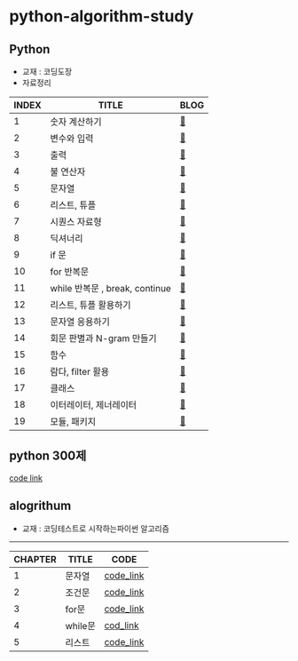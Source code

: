 # python-algorithm-study
## Python
- 교재 : 코딩도장
- 자료정리

| INDEX | TITLE | BLOG |
| --- | --- | --- |
| 1 | 숫자 계산하기 |[📘](https://velog.io/@minigoom/5.-%EC%88%AB%EC%9E%90-%EA%B3%84%EC%82%B0%ED%95%98%EA%B8%B0)|
| 2 | 변수와 입력 |[📘](https://velog.io/@minigoom/6.-%EB%B3%80%EC%88%98%EC%99%80-%EC%9E%85%EB%A0%A5-%EC%82%AC%EC%9A%A9%ED%95%98%EA%B8%B0)  |
| 3 | 출력 | [📘](https://velog.io/@minigoom/7.-%EC%B6%9C%EB%A0%A5-%EB%B0%A9%EB%B2%95)   |
| 4 | 불 연산자 |[📘](https://velog.io/@minigoom/8.-%EB%B6%88%EA%B3%BC-%EB%B9%84%EA%B5%90-%EC%97%B0%EC%82%B0%EC%9E%90-%EC%82%AC%EC%9A%A9%ED%95%98%EA%B8%B0)    |
| 5 | 문자열 | [📘](https://velog.io/@minigoom/9.-%EB%AC%B8%EC%9E%90%EC%97%B4-%EC%82%AC%EC%9A%A9%ED%95%98%EA%B8%B0)   |
| 6 | 리스트, 튜플 |[📘](https://velog.io/@minigoom/10.-%EB%A6%AC%EC%8A%A4%ED%8A%B8%EC%99%80-%ED%8A%9C%ED%94%8C)    |
| 7 | 시퀀스 자료형 | [📘](https://velog.io/@minigoom/11.-%EC%8B%9C%ED%80%80%EC%8A%A4-%EC%9E%90%EB%A3%8C%ED%98%95-%ED%99%9C%EC%9A%A9%ED%95%98%EA%B8%B0)   |
| 8 | 딕셔너리  |[📘](https://velog.io/@minigoom/unit12-%EB%94%95%EC%85%94%EB%84%88%EB%A6%AC-%EC%82%AC%EC%9A%A9%ED%95%98%EA%B8%B0)    |
| 9 | if 문 |[📘](https://velog.io/@minigoom/unit13-unit15-if-%EB%AC%B8)    |
| 10 | for 반복문 |[📘](https://velog.io/@minigoom/unit-16-for-%EB%B0%98%EB%B3%B5%EB%AC%B8)    |
| 11 | while 반복문 , break, continue |  [📘](https://velog.io/@minigoom/unit-17-18-while%EB%AC%B8-break-continue)  |
| 12 | 리스트, 튜플 활용하기 | [📘](https://velog.io/@minigoom/unit22-23-%EB%A6%AC%EC%8A%A4%ED%8A%B8%EC%99%80-%ED%8A%9C%ED%94%8C-%ED%99%9C%EC%9A%A9%ED%95%98%EA%B8%B0)   |
| 13 | 문자열 응용하기 | [📘](https://velog.io/@minigoom/unit-24-%EB%AC%B8%EC%9E%90%EC%97%B4-%EC%9D%91%EC%9A%A9%ED%95%98%EA%B8%B0)   |
| 14 | 회문 판별과 N-gram 만들기 | [📘](https://velog.io/@minigoom/unit-28-%ED%9A%8C%EB%AC%B8%ED%8C%90%EB%B3%84%EA%B3%BC-N-gram-%EB%A7%8C%EB%93%A4%EA%B8%B0)   |
| 15 | 함수 | [📘](https://velog.io/@minigoom/unit2930-%ED%95%A8%EC%88%98)   |
| 16 | 람다, filter  활용 | [📘](https://velog.io/@minigoom/unit-32-%EB%9E%8C%EB%8B%A4-filter)   |
| 17 | 클래스 | [📘](https://velog.io/@minigoom/unit34-unit36-%ED%81%B4%EB%9E%98%EC%8A%A4)   |
| 18 | 이터레이터, 제너레이터 |[📘](https://velog.io/@minigoom/unit-39-unit-40-%EC%9D%B4%ED%84%B0%EB%A0%88%EC%9D%B4%ED%84%B0-%EC%A0%9C%EB%84%88%EB%A0%88%EC%9D%B4%ED%84%B0)    |
| 19 | 모듈, 패키지 |[📘](https://velog.io/@minigoom/unit-44-unit45-%EB%AA%A8%EB%93%88-%ED%8C%A8%ED%82%A4%EC%A7%80)    |




## python 300제
[code link](https://github.com/minigoom/python-algorithm-study/blob/main/%ED%8C%8C%EC%9D%B4%EC%8D%AC%20300%EC%A0%9C.ipynb)

## alogrithum
- 교재 : 코딩테스트로 시작하는파이썬 알고리즘  
---------
| CHAPTER | TITLE | CODE |
| --- | --- | --- |
| 1 |  문자열 | [code_link](https://github.com/minigoom/python-algorithm-study/tree/main/%EC%BD%94%EB%94%A9%ED%85%8C%EC%8A%A4%ED%8A%B8%EB%A1%9C%20%EC%8B%9C%EC%9E%91%ED%95%98%EB%8A%94%20%ED%8C%8C%EC%9D%B4%EC%8D%AC%20%ED%94%84%EB%A1%9C%EA%B7%B8%EB%9E%98%EB%B0%8D/ch1) |
| 2 | 조건문 | [code_link](https://github.com/minigoom/python-algorithm-study/tree/main/%EC%BD%94%EB%94%A9%ED%85%8C%EC%8A%A4%ED%8A%B8%EB%A1%9C%20%EC%8B%9C%EC%9E%91%ED%95%98%EB%8A%94%20%ED%8C%8C%EC%9D%B4%EC%8D%AC%20%ED%94%84%EB%A1%9C%EA%B7%B8%EB%9E%98%EB%B0%8D/ch%202) |
| 3 | for문 | [code_link](https://github.com/minigoom/python-algorithm-study/tree/main/%EC%BD%94%EB%94%A9%ED%85%8C%EC%8A%A4%ED%8A%B8%EB%A1%9C%20%EC%8B%9C%EC%9E%91%ED%95%98%EB%8A%94%20%ED%8C%8C%EC%9D%B4%EC%8D%AC%20%ED%94%84%EB%A1%9C%EA%B7%B8%EB%9E%98%EB%B0%8D/ch3) |
| 4 | while문 | [cod_link](https://github.com/minigoom/python-algorithm-study/tree/main/%EC%BD%94%EB%94%A9%ED%85%8C%EC%8A%A4%ED%8A%B8%EB%A1%9C%20%EC%8B%9C%EC%9E%91%ED%95%98%EB%8A%94%20%ED%8C%8C%EC%9D%B4%EC%8D%AC%20%ED%94%84%EB%A1%9C%EA%B7%B8%EB%9E%98%EB%B0%8D/ch4) |
| 5 | 리스트 | [code_link](https://github.com/minigoom/python-algorithm-study/tree/main/%EC%BD%94%EB%94%A9%ED%85%8C%EC%8A%A4%ED%8A%B8%EB%A1%9C%20%EC%8B%9C%EC%9E%91%ED%95%98%EB%8A%94%20%ED%8C%8C%EC%9D%B4%EC%8D%AC%20%ED%94%84%EB%A1%9C%EA%B7%B8%EB%9E%98%EB%B0%8D/ch5) |
